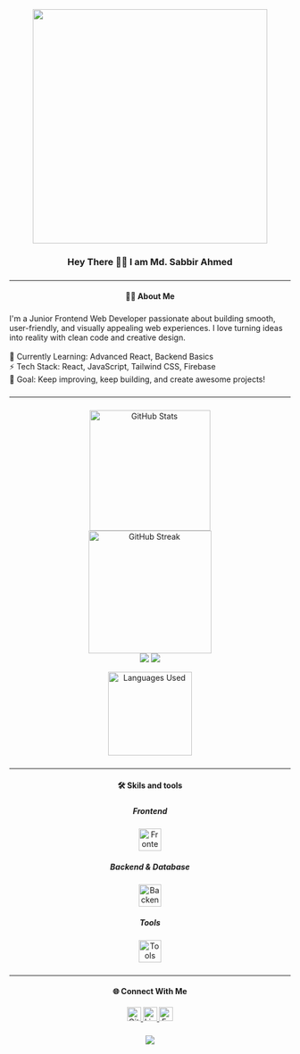 <div align="center">
  <img height="420" src="https://i.ibb.co.com/vCk09Zrx/Blue-Minimalist-Personal-Branding-Youtube-Banner-2.jpg"  />
</div>

###

<h3 align="center">Hey There 👋🏾 I am Md. Sabbir Ahmed</h3>

###

---

<h4 align="center">👩‍💻  About Me</h4>

###

<p align="left">I'm a Junior Frontend Web Developer passionate about building smooth, user-friendly, and visually appealing web experiences. I love turning ideas into reality with clean code and creative design.  <br><br>🌱 Currently Learning: Advanced React, Backend Basics  <br>⚡ Tech Stack: React, JavaScript, Tailwind CSS, Firebase  <br>🎯 Goal: Keep improving, keep building, and create awesome projects!</p>

###

---

###

<div align="center">
  <img src="https://github-readme-stats.vercel.app/api?username=Sabbir1441&show_icons=true&theme=dracula&hide_border=false" height="216" alt="GitHub Stats" /> <br>
  <img src="https://github-readme-streak-stats.herokuapp.com/?user=Sabbir1441&theme=dracula&hide_border=false" height="220" alt="GitHub Streak" /> <br>
  <img src="https://streak-stats.demolab.com/?user=Sabbir1441&theme=dracula&hide_border=false" />
  <img src="https://streak-stats.demolab.com/?user=Sabbir1441&theme=dracula&hide_border=false" />


  <img src="https://github-readme-stats.vercel.app/api/top-langs/?username=Sabbir1441&layout=compact&theme=dracula&hide_border=false" height="150" alt="Languages Used" /> <br>
</div>

###
---
<h4 align="center">🛠 Skils and tools</h4>

###
<div align="center">
  <h5>Frontend</h5>
  <img src="https://skillicons.dev/icons?i=html,css,js,react,tailwind" height="40" alt="Frontend Skills" />
  
  <h5>Backend & Database</h5>
  <img src="https://skillicons.dev/icons?i=nodejs,express,mongodb,firebase" height="40" alt="Backend Skills" />

  <h5>Tools</h5>
  <img src="https://skillicons.dev/icons?i=git,github,vscode" height="40" alt="Tools" />
</div>

###

---

<h4 align="center">🌐 Connect With Me</h4>
<div align="center">
  <a href="https://github.com/Sabbir1441">
    <img src="https://img.shields.io/badge/GitHub-181717?style=for-the-badge&logo=github&logoColor=white" height="25" alt="GitHub" />
  </a>
  <a href="https://www.linkedin.com/in/sabbir1441/">
    <img src="https://img.shields.io/badge/LinkedIn-0A66C2?style=for-the-badge&logo=linkedin&logoColor=white" height="25" alt="LinkedIn" />
  </a>
  <a href="https://www.facebook.com/sabbirsojib1441">
    <img src="https://img.shields.io/badge/Facebook-1877F2?style=for-the-badge&logo=facebook&logoColor=white" height="25" alt="Facebook" />
  </a>
</div>

###

<div align="center">
  <img src="https://visitor-badge.laobi.icu/badge?page_id=Sabbir1441.Sabbir1441" />
</div>

###
